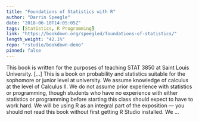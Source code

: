```yaml
---
title: "Foundations of Statistics with R"
author: "Darrin Speegle"
date: "2018-06-10T14:05:05Z"
tags: [Statistics, R Programming]
link: "https://bookdown.org/speegled/foundations-of-statistics/"
length_weight: "42.1%"
repo: "rstudio/bookdown-demo"
pinned: false
---
```


This book is written for the purposes of teaching STAT 3850 at Saint Louis University. [...] This is a book on probability and statistics suitable for the sophomore or junior level at university. We assume knowledge of calculus at the level of Calculus II. We do not assume prior experience with statistics or programming, though students who have no experience with either statistics or programming before starting this class should expect to have to work hard. We will be using R as an integral part of the exposition — you should not read this book without first getting R Studio installed. We ...
